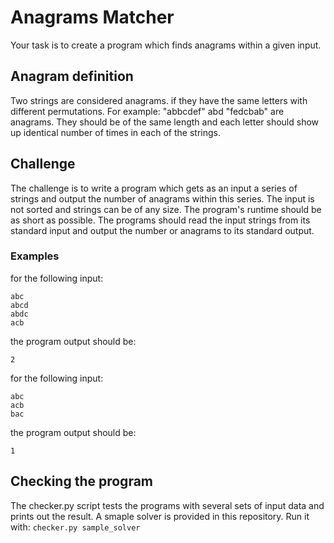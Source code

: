
# Anagrams Matcher
Your task is to create a program which finds anagrams within a given input.

## Anagram definition
Two strings are considered anagrams. if they have the same letters with different permutations. For example: "abbcdef" abd "fedcbab" are anagrams. They should be of the same length and each letter should show up identical number of times in each of the strings.

## Challenge
The challenge is to write a program which gets as an input a series of strings and output the number of anagrams within this series. The input is not sorted and strings can be of any size. The program's runtime should be as short as possible. The programs should read the input strings from its standard input and output the number or anagrams to its standard output.

### Examples
for the following input:

    abc
    abcd
    abdc
    acb
the program output should be:

    2

for the following input:

    abc
    acb
    bac
the program output should be:

    1
## Checking the program
The checker.py script tests the programs with several sets of input data and prints out the result. A smaple solver is provided in this repository.
Run it with: ```checker.py sample_solver```

